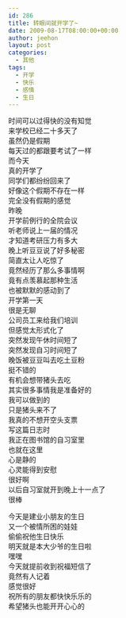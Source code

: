 ```yaml
---
id: 286
title: 转眼间就开学了~
date: 2009-08-17T08:00:00+00:00
author: jeehon
layout: post
categories:
  - 其他
tags:
  - 开学
  - 快乐
  - 感情
  - 生日
---
```

时间可以过得快的没有知觉  
来学校已经二十多天了  
虽然仍是假期  
每天过的都跟要考试了一样  
而今天  
真的开学了  
同学们都纷纷回来了  
好像这个假期不存在一样  
完全没有假期的感觉  
昨晚  
开学前例行的全院会议  
听老师说上一届的情况  
才知道考研压力有多大  
晚上听豆豆说了好多秘密  
简直太让人吃惊了  
竟然经历了那么多事情啊  
竟有点羡慕起那种生活  
也被默默的感动到了  
开学第一天  
很是无聊  
公司员工来给我们培训  
但感觉太形式化了  
突然发现午休时间短了  
突然发现自习时间短了  
晚饭被豆豆叫去吃土豆粉  
挺不错的  
有机会想带猪头去吃  
其实很多事情我是准备好的  
我可以做到的  
只是猪头来不了  
我真的不想开空头支票  
写这篇日志时  
我正在图书馆的自习室里  
也就在这里  
心是静的  
心灵能得到安慰  
很好啊  
以后自习室就开到晚上十一点了  
很棒

今天是建业小朋友的生日  
又一个被情所困的娃娃  
偷偷祝他生日快乐  
明天就是本大少爷的生日啦  
嘿嘿  
今天就提前收到祝福短信了  
竟然有人记着  
感觉很好  
祝所有的朋友都快快乐乐的  
希望猪头也能开开心心的